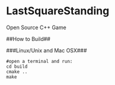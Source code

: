 LastSquareStanding
==
Open Source C++ Game

##How to Build##

###Linux/Unix and Mac OSX###
```shell
#open a terminal and run:
cd build
cmake ..
make
```
